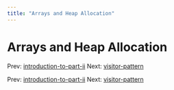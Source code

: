 ```yaml
---
title: "Arrays and Heap Allocation"
---
```


# Arrays and Heap Allocation

Prev: [introduction-to-part-ii](introduction-to-part-ii.md)
Next: [visitor-pattern](visitor-pattern.md)

Prev: [introduction-to-part-ii](introduction-to-part-ii.md)
Next: [visitor-pattern](visitor-pattern.md)
